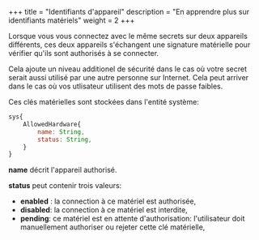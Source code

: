 +++
title = "Identifiants d'appareil"
description = "En apprendre plus sur identifiants matériels"
weight = 2
+++

Lorsque vous vous connectez avec le même secrets sur deux appareils différents, ces deux appareils s'échangent une signature matérielle pour vérifier qu'ils sont authorisés à se connecter. 

Cela ajoute un niveau additionel de sécurité dans le cas où votre secret serait aussi utilisé par une autre personne sur Internet. Cela peut arriver dans le cas où vos utlisateur utilisent des mots de passe faibles. 

Ces clés matérielles sont stockées dans l'entité système: 
```js
sys{
    AllowedHardware{
        name: String,
        status: String, 
    }
}
```

**name** décrit l'appareil authorisé.

**status** peut contenir trois valeurs:
- **enabled** : la connection à ce matériel est authorisée, 
- **disabled**: la connection à ce matériel est interdite, 
- **pending**: ce matériel est en attente d'authorisation: l'utilisateur doit manuellement authoriser ou rejeter cette clé matérielle, 

